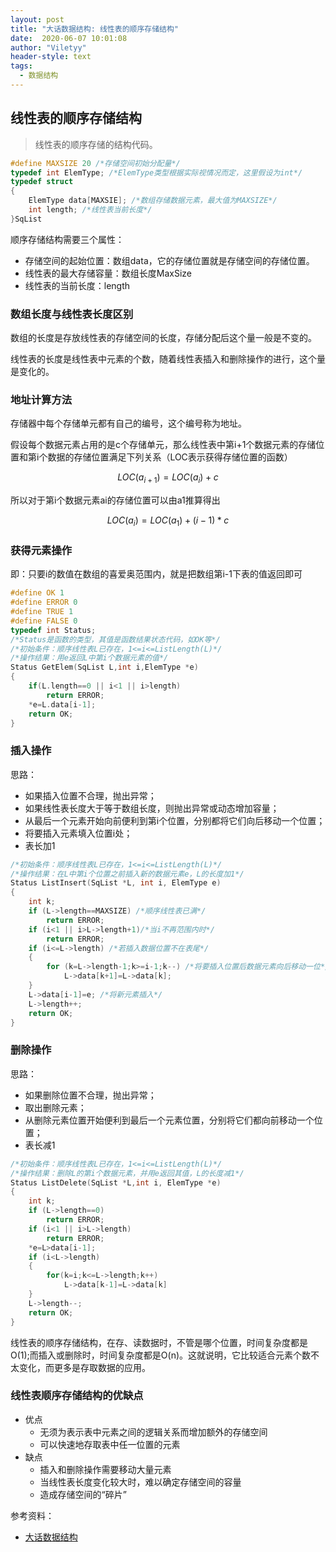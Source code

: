 ```yaml
---
layout: post
title: "大话数据结构: 线性表的顺序存储结构"
date:  2020-06-07 10:01:08
author: "Viletyy"
header-style: text
tags:
  - 数据结构
---
```

## 线性表的顺序存储结构

> 线性表的顺序存储的结构代码。
```c
#define MAXSIZE 20 /*存储空间初始分配量*/
typedef int ElemType; /*ElemType类型根据实际视情况而定，这里假设为int*/
typedef struct
{
    ElemType data[MAXSIE]; /*数组存储数据元素，最大值为MAXSIZE*/
    int length; /*线性表当前长度*/
}SqList
```

顺序存储结构需要三个属性：

* 存储空间的起始位置：数组data，它的存储位置就是存储空间的存储位置。
* 线性表的最大存储容量：数组长度MaxSize
* 线性表的当前长度：length

### 数组长度与线性表长度区别
数组的长度是存放线性表的存储空间的长度，存储分配后这个量一般是不变的。

线性表的长度是线性表中元素的个数，随着线性表插入和删除操作的进行，这个量是变化的。

### 地址计算方法
存储器中每个存储单元都有自己的编号，这个编号称为地址。

假设每个数据元素占用的是c个存储单元，那么线性表中第i+1个数据元素的存储位置和第i个数据的存储位置满足下列关系（LOC表示获得存储位置的函数）
```math
LOC(a_{i+1}) = LOC(a_i) + c
```
所以对于第i个数据元素ai的存储位置可以由a1推算得出

```math
LOC(a_i) = LOC(a_1) + (i-1)*c
```


### 获得元素操作
即：只要i的数值在数组的喜爱奥范围内，就是把数组第i-1下表的值返回即可

```c
#define OK 1
#define ERROR 0
#define TRUE 1 
#define FALSE 0
typedef int Status;
/*Status是函数的类型，其值是函数结果状态代码，如OK等*/
/*初始条件：顺序线性表L已存在，1<=i<=ListLength(L)*/
/*操作结果：用e返回L中第i个数据元素的值*/
Status GetElem(SqList L,int i,ElemType *e)
{
    if(L.length==0 || i<1 || i>length)
        return ERROR;
    *e=L.data[i-1];
    return OK;
}
```

### 插入操作

思路：

* 如果插入位置不合理，抛出异常；
* 如果线性表长度大于等于数组长度，则抛出异常或动态增加容量；
* 从最后一个元素开始向前便利到第i个位置，分别都将它们向后移动一个位置；
* 将要插入元素填入位置i处；
* 表长加1

```c
/*初始条件：顺序线性表L已存在，1<=i<=ListLength(L)*/
/*操作结果：在L中第i个位置之前插入新的数据元素e，L的长度加1*/
Status ListInsert(SqList *L, int i, ElemType e)
{
    int k;
    if (L->length==MAXSIZE) /*顺序线性表已满*/
        return ERROR;
    if (i<1 || i>L->length+1)/*当i不再范围内时*/
        return ERROR;
    if (i<=L->length) /*若插入数据位置不在表尾*/
    {
        for (k=L->length-1;k>=i-1;k--) /*将要插入位置后数据元素向后移动一位*/
            L->data[k+1]=L->data[k];
    }
    L->data[i-1]=e; /*将新元素插入*/
    L->length++;
    return OK;
}
```

### 删除操作
思路：

* 如果删除位置不合理，抛出异常；
* 取出删除元素；
* 从删除元素位置开始便利到最后一个元素位置，分别将它们都向前移动一个位置；
* 表长减1

```c
/*初始条件：顺序线性表L已存在，1<=i<=ListLength(L)*/
/*操作结果：删除L的第i个数据元素，并用e返回其值，L的长度减1*/
Status ListDelete(SqList *L,int i, ElemType *e)
{
    int k;
    if (L->length==0) 
        return ERROR;
    if (i<1 || i>L->length)
        return ERROR;
    *e=L>data[i-1];
    if (i<L->length)
    {
        for(k=i;k<=L->length;k++)
            L->data[k-1]=L->data[k]
    }
    L->length--;
    return OK;
}
```

线性表的顺序存储结构，在存、读数据时，不管是哪个位置，时间复杂度都是O(1);而插入或删除时，时间复杂度都是O(n)。这就说明，它比较适合元素个数不太变化，而更多是存取数据的应用。

### 线性表顺序存储结构的优缺点

* 优点
    * 无须为表示表中元素之间的逻辑关系而增加额外的存储空间
    * 可以快速地存取表中任一位置的元素
* 缺点
    * 插入和删除操作需要移动大量元素
    * 当线性表长度变化较大时，难以确定存储空间的容量
    * 造成存储空间的“碎片”


参考资料：

- [大话数据结构]()